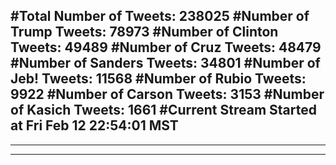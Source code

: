 #Total Number of Tweets: 238025 
#Number of Trump Tweets: 78973
#Number of Clinton Tweets: 49489
#Number of Cruz Tweets: 48479
#Number of Sanders Tweets: 34801
#Number of Jeb! Tweets: 11568
#Number of Rubio Tweets: 9922
#Number of Carson Tweets: 3153
#Number of Kasich Tweets: 1661
#Current Stream Started at Fri Feb 12 22:54:01 MST
---
---
---
